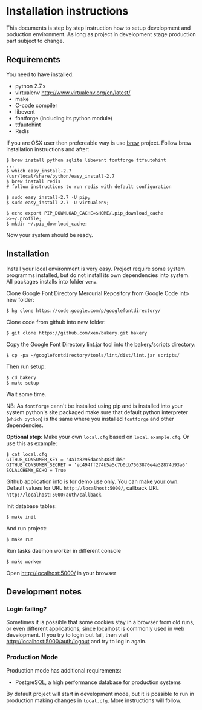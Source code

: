# Installation instructions

This documents is step by step instruction how to setup development and poduction environment. As long as project in development stage production part subject to change. 

## Requirements

You need to have installed:

- python 2.7.x 
- virtualenv http://www.virtualenv.org/en/latest/
- make 
- C-code compiler
- libevent
- fontforge (including its python module)
- ttfautohint
- Redis 

If you are OSX user then prefereable way is use [brew](http://mxcl.github.io/homebrew/) project. Follow brew installation instructions and after:

	$ brew install python sqlite libevent fontforge ttfautohint
	...
	$ which easy_install-2.7 
	/usr/local/share/python/easy_install-2.7
	$ brew install redis
	# follow instructions to run redis with default configuration

	$ sudo easy_install-2.7 -U pip;
	$ sudo easy_install-2.7 -U virtualenv;

	$ echo export PIP_DOWNLOAD_CACHE=$HOME/.pip_download_cache >>~/.profile;
	$ mkdir ~/.pip_download_cache;

Now your system should be ready.

## Installation

Install your local environment is very easy. Project require some system programms installed, but do not install its own dependencies into system. All packages installs into folder `venv`.

Clone Google Font Directory Mercurial Repository from Google Code into new folder:

    $ hg clone https://code.google.com/p/googlefontdirectory/ 

Clone code from github into new folder:

	$ git clone https://github.com/xen/bakery.git bakery

Copy the Google Font Directory lint.jar tool into the bakery/scripts directory:

    $ cp -pa ~/googlefontdirectory/tools/lint/dist/lint.jar scripts/

Then run setup:

	$ cd bakery
	$ make setup

Wait some time.

NB: As `fontforge` cann't be installed using pip and is installed into your system python's site packaged make sure that 
default python interpreter (`which python`) is the same where you installed `fontforge` and other dependencies. 

**Optional step**: Make your own `local.cfg` based on `local.example.cfg`. Or use this as example:

	$ cat local.cfg
	GITHUB_CONSUMER_KEY = '4a1a8295dacab483f1b5'
	GITHUB_CONSUMER_SECRET = 'ec494ff274b5a5c7b0cb7563870e4a32874d93a6'
	SQLALCHEMY_ECHO = True

Github application info is for demo use only. You can [make your own](https://github.com/settings/applications/new). Default values for URL `http://localhost:5000/`, callback URL `http://localhost:5000/auth/callback`. 

Init database tables:

	$ make init

And run project:

	$ make run

Run tasks daemon worker in different console

	$ make worker

Open [http://localhost:5000/](http://localhost:5000/) in your browser

## Development notes

### Login failing?

Sometimes it is possible that some cookies stay in a browser from old runs, or even different applications, since localhost is commonly used in web development. If you try to login but fail, then visit [http://localhost:5000/auth/logout](http://localhost:5000/auth/logout) and try to log in again.

### Production Mode 

Production mode has additional requirements:

* PostgreSQL, a high performance database for production systems

By default project will start in development mode, but it is possible to run in production making changes in `local.cfg`. More instructions will follow.

